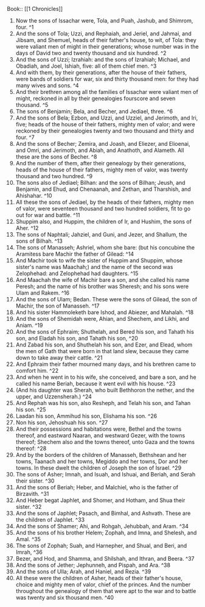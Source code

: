  Book:: [[1 Chronicles]]
 1. Now the sons of Issachar were, Tola, and Puah, Jashub, and Shimrom, four. ^1
 2. And the sons of Tola; Uzzi, and Rephaiah, and Jeriel, and Jahmai, and Jibsam, and Shemuel, heads of their father's house, to wit, of Tola: they were valiant men of might in their generations; whose number was in the days of David two and twenty thousand and six hundred. ^2
 3. And the sons of Uzzi; Izrahiah: and the sons of Izrahiah; Michael, and Obadiah, and Joel, Ishiah, five: all of them chief men. ^3
 4. And with them, by their generations, after the house of their fathers, were bands of soldiers for war, six and thirty thousand men: for they had many wives and sons. ^4
 5. And their brethren among all the families of Issachar were valiant men of might, reckoned in all by their genealogies fourscore and seven thousand. ^5
 6. The sons of Benjamin; Bela, and Becher, and Jediael, three. ^6
 7. And the sons of Bela; Ezbon, and Uzzi, and Uzziel, and Jerimoth, and Iri, five; heads of the house of their fathers, mighty men of valor; and were reckoned by their genealogies twenty and two thousand and thirty and four. ^7
 8. And the sons of Becher; Zemira, and Joash, and Eliezer, and Elioenai, and Omri, and Jerimoth, and Abiah, and Anathoth, and Alameth. All these are the sons of Becher. ^8
 9. And the number of them, after their genealogy by their generations, heads of the house of their fathers, mighty men of valor, was twenty thousand and two hundred. ^9
 10. The sons also of Jediael; Bilhan: and the sons of Bilhan; Jeush, and Benjamin, and Ehud, and Chenaanah, and Zethan, and Tharshish, and Ahishahar. ^10
 11. All these the sons of Jediael, by the heads of their fathers, mighty men of valor, were seventeen thousand and two hundred soldiers, fit to go out for war and battle. ^11
 12. Shuppim also, and Huppim, the children of Ir, and Hushim, the sons of Aher. ^12
 13. The sons of Naphtali; Jahziel, and Guni, and Jezer, and Shallum, the sons of Bilhah. ^13
 14. The sons of Manasseh; Ashriel, whom she bare: (but his concubine the Aramitess bare Machir the father of Gilead: ^14
 15. And Machir took to wife the sister of Huppim and Shuppim, whose sister's name was Maachah;) and the name of the second was Zelophehad: and Zelophehad had daughters. ^15
 16. And Maachah the wife of Machir bare a son, and she called his name Peresh; and the name of his brother was Sheresh; and his sons were Ulam and Rakem. ^16
 17. And the sons of Ulam; Bedan. These were the sons of Gilead, the son of Machir, the son of Manasseh. ^17
 18. And his sister Hammoleketh bare Ishod, and Abiezer, and Mahalah. ^18
 19. And the sons of Shemidah were, Ahian, and Shechem, and Likhi, and Aniam. ^19
 20. And the sons of Ephraim; Shuthelah, and Bered his son, and Tahath his son, and Eladah his son, and Tahath his son, ^20
 21. And Zabad his son, and Shuthelah his son, and Ezer, and Elead, whom the men of Gath that were born in that land slew, because they came down to take away their cattle. ^21
 22. And Ephraim their father mourned many days, and his brethren came to comfort him. ^22
 23. And when he went in to his wife, she conceived, and bare a son, and he called his name Beriah, because it went evil with his house. ^23
 24. (And his daughter was Sherah, who built Bethhoron the nether, and the upper, and Uzzensherah.) ^24
 25. And Rephah was his son, also Resheph, and Telah his son, and Tahan his son. ^25
 26. Laadan his son, Ammihud his son, Elishama his son. ^26
 27. Non his son, Jehoshuah his son. ^27
 28. And their possessions and habitations were, Bethel and the towns thereof, and eastward Naaran, and westward Gezer, with the towns thereof; Shechem also and the towns thereof, unto Gaza and the towns thereof: ^28
 29. And by the borders of the children of Manasseh, Bethshean and her towns, Taanach and her towns, Megiddo and her towns, Dor and her towns. In these dwelt the children of Joseph the son of Israel. ^29
 30. The sons of Asher; Imnah, and Isuah, and Ishuai, and Beriah, and Serah their sister. ^30
 31. And the sons of Beriah; Heber, and Malchiel, who is the father of Birzavith. ^31
 32. And Heber begat Japhlet, and Shomer, and Hotham, and Shua their sister. ^32
 33. And the sons of Japhlet; Pasach, and Bimhal, and Ashvath. These are the children of Japhlet. ^33
 34. And the sons of Shamer; Ahi, and Rohgah, Jehubbah, and Aram. ^34
 35. And the sons of his brother Helem; Zophah, and Imna, and Shelesh, and Amal. ^35
 36. The sons of Zophah; Suah, and Harnepher, and Shual, and Beri, and Imrah, ^36
 37. Bezer, and Hod, and Shamma, and Shilshah, and Ithran, and Beera. ^37
 38. And the sons of Jether; Jephunneh, and Pispah, and Ara. ^38
 39. And the sons of Ulla; Arah, and Haniel, and Rezia. ^39
 40. All these were the children of Asher, heads of their father's house, choice and mighty men of valor, chief of the princes. And the number throughout the genealogy of them that were apt to the war and to battle was twenty and six thousand men. ^40
